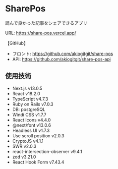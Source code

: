 # SharePos
読んで良かった記事をシェアできるアプリ

URL: https://share-pos.vercel.app/

【GitHub】
- フロント: https://github.com/akiogitgit/share-pos
- API: https://github.com/akiogitgit/share-pos-api

## 使用技術
- Next.js v13.0.5
- React v18.2.0
- TypeScript v4.7.3
- Ruby on Rails v7.0.3
- DB: postgreSQL
- Windi CSS v1.7.7
- React Icons v4.4.0
- @next/font v13.0.6
- Headless UI v1.7.3
- Use scroll position v2.0.3
- CryptoJS v4.1.1
- SWR v2.0.3
- react-intersection-observer v9.4.1
- zod v3.21.0
- React Hook Form v7.43.4

